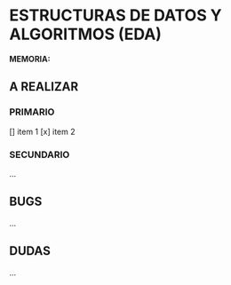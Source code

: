 # ESTRUCTURAS DE DATOS Y ALGORITMOS (EDA)

**MEMORIA:**

## A REALIZAR

### PRIMARIO

[] item 1
[x] item 2

### SECUNDARIO

...

## BUGS

...

## DUDAS

...
